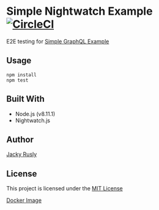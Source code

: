 # Simple Nightwatch Example [![CircleCI](https://img.shields.io/circleci/project/github/jackyrusly/simple-nightwatch-example.svg)](https://circleci.com/gh/jackyrusly/simple-nightwatch-example)

E2E testing for <a href="https://simple-graphql-example-client.herokuapp.com">Simple GraphQL Example</a>

## Usage
```
npm install
npm test
```

## Built With
- Node.js (v8.11.1)
- Nightwatch.js

## Author
[Jacky Rusly](https://www.jackyrusly.web.id)

## License
This project is licensed under the [MIT License](https://opensource.org/licenses/MIT)

<a href="https://hub.docker.com/r/jackyrusly/nightwatch/">Docker Image</a>
